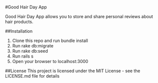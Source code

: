#Good Hair Day App

Good Hair Day App allows you to store and share personal reviews about hair products.

##Installation
1.	Clone this repo and run bundle install
2.	Run rake db:migrate
3.	Run rake db:seed
4.	Run rails s
5.	Open your browser to localhost:3000

##License
This project is licensed under the MIT License - see the LICENSE.md file for details
